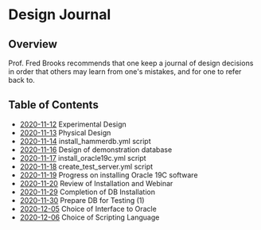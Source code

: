 Design Journal
==============

Overview
--------

Prof. Fred Brooks recommends that one keep a journal of design decisions in order that others may learn from one's mistakes, and for one to refer back to.

Table of Contents
-----------------

- [2020-11-12](https://github.com/dfhawthorne/demos/blob/master/resource_manager_thruput/design_journal/2020_11_12.md) Experimental Design
- [2020-11-13](https://github.com/dfhawthorne/demos/blob/master/resource_manager_thruput/design_journal/2020_11_13.md) Physical Design
- [2020-11-14](https://github.com/dfhawthorne/demos/blob/master/resource_manager_thruput/design_journal/2020_11_14.md) install\_hammerdb.yml script
- [2020-11-16](https://github.com/dfhawthorne/demos/blob/master/resource_manager_thruput/design_journal/2020_11_16.md) Design of demonstration database
- [2020-11-17](https://github.com/dfhawthorne/demos/blob/master/resource_manager_thruput/design_journal/2020_11_17.md) install\_oracle19c.yml script
- [2020-11-18](https://github.com/dfhawthorne/demos/blob/master/resource_manager_thruput/design_journal/2020_11_18.md) create\_test\_server.yml script
- [2020-11-19](https://github.com/dfhawthorne/demos/blob/master/resource_manager_thruput/design_journal/2020_11_19.md) Progress on installing Oracle 19C software
- [2020-11-20](https://github.com/dfhawthorne/demos/blob/master/resource_manager_thruput/design_journal/2020_11_20.md) Review of Installation and Webinar
- [2020-11-29](https://github.com/dfhawthorne/demos/blob/master/resource_manager_thruput/design_journal/2020_11_29.md) Completion of DB Installation
- [2020-11-30](https://github.com/dfhawthorne/demos/blob/master/resource_manager_thruput/design_journal/2020_11_30.md) Prepare DB for Testing (1)
- [2020-12-05](https://github.com/dfhawthorne/demos/blob/master/resource_manager_thruput/design_journal/2020_12_05.md) Choice of Interface to Oracle
- [2020-12-06](https://github.com/dfhawthorne/demos/blob/master/resource_manager_thruput/design_journal/2020_12_06.md) Choice of Scripting Language

